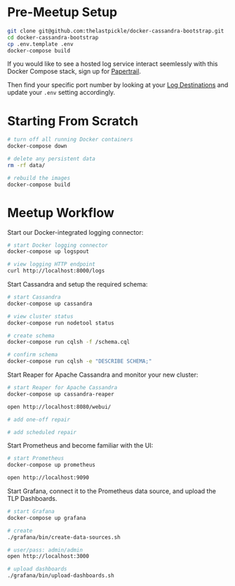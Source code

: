 # Pre-Meetup Setup

```bash
git clone git@github.com:thelastpickle/docker-cassandra-bootstrap.git
cd docker-cassandra-bootstrap
cp .env.template .env
docker-compose build
```

If you would like to see a hosted log service interact seemlessly with this
Docker Compose stack, sign up for [Papertrail](https://papertrailapp.com/?thank=1ad15b).

Then find your specific port number by looking at your
[Log Destinations](https://papertrailapp.com/account/destinations) and update
your `.env` setting accordingly.

# Starting From Scratch

```bash
# turn off all running Docker containers
docker-compose down

# delete any persistent data
rm -rf data/

# rebuild the images
docker-compose build
```


# Meetup Workflow

Start our Docker-integrated logging connector:

```bash
# start Docker logging connector
docker-compose up logspout

# view logging HTTP endpoint
curl http://localhost:8000/logs
```

Start Cassandra and setup the required schema:

```bash
# start Cassandra
docker-compose up cassandra

# view cluster status
docker-compose run nodetool status

# create schema
docker-compose run cqlsh -f /schema.cql

# confirm schema
docker-compose run cqlsh -e "DESCRIBE SCHEMA;"
```

Start Reaper for Apache Cassandra and monitor your new cluster:

```bash
# start Reaper for Apache Cassandra
docker-compose up cassandra-reaper

open http://localhost:8080/webui/

# add one-off repair

# add scheduled repair
```

Start Prometheus and become familiar with the UI:

```bash
# start Prometheus
docker-compose up prometheus

open http://localhost:9090
```

Start Grafana, connect it to the Prometheus data source, and upload the TLP
Dashboards.

```bash
# start Grafana
docker-compose up grafana

# create 
./grafana/bin/create-data-sources.sh

# user/pass: admin/admin
open http://localhost:3000

# upload dashboards
./grafana/bin/upload-dashboards.sh
```
